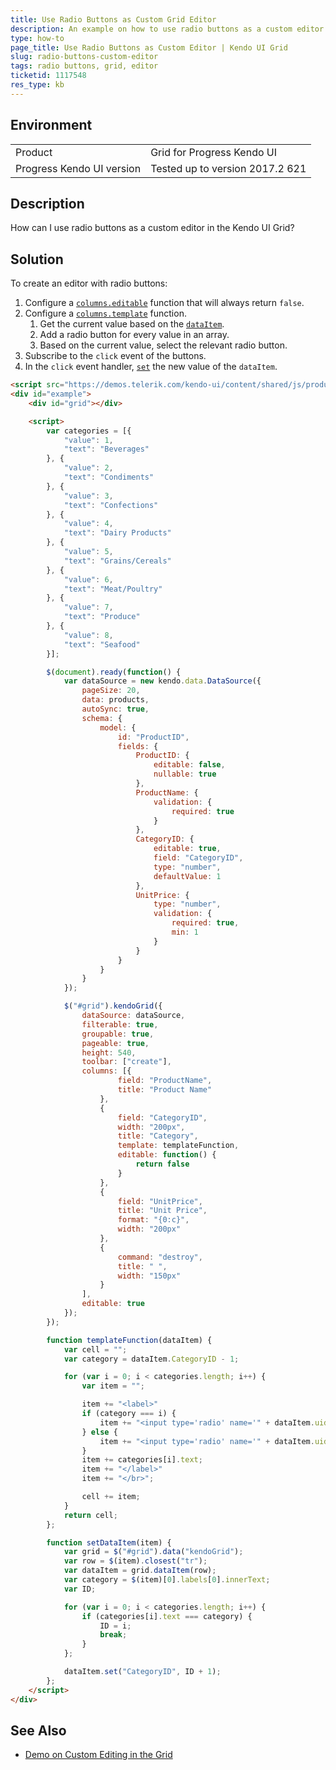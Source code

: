 ```yaml
---
title: Use Radio Buttons as Custom Grid Editor
description: An example on how to use radio buttons as a custom editor in the Kendo UI Grid.
type: how-to
page_title: Use Radio Buttons as Custom Editor | Kendo UI Grid
slug: radio-buttons-custom-editor
tags: radio buttons, grid, editor
ticketid: 1117548
res_type: kb
---
```


## Environment

<table>
 <tr>
  <td>Product</td>
  <td>Grid for Progress Kendo UI</td>
 </tr>
 <tr>
  <td>Progress Kendo UI version</td>
  <td>Tested up to version 2017.2 621</td>
 </tr>
</table>

## Description

How can I use radio buttons as a custom editor in the Kendo UI Grid?

## Solution

To create an editor with radio buttons:

1. Configure a [`columns.editable`](http://docs.telerik.com/kendo-ui/api/javascript/ui/grid#configuration-columns.editable) function that will always return `false`.
1. Configure a [`columns.template`](http://docs.telerik.com/kendo-ui/api/javascript/ui/grid#configuration-columns.template)  function.
    1. Get the current value based on the [`dataItem`](http://docs.telerik.com/kendo-ui/api/javascript/ui/grid#methods-dataItem).
    1. Add a radio button for every value in an array.
    1. Based on the current value, select the relevant radio button.
1. Subscribe to the `click` event of the buttons.
1. In the `click` event handler, [`set`](http://docs.telerik.com/kendo-ui/api/javascript/data/model#methods-set) the new value of the `dataItem`.

```html
<script src="https://demos.telerik.com/kendo-ui/content/shared/js/products.js" type="text/javascript"></script>
<div id="example">
    <div id="grid"></div>

    <script>
        var categories = [{
            "value": 1,
            "text": "Beverages"
        }, {
            "value": 2,
            "text": "Condiments"
        }, {
            "value": 3,
            "text": "Confections"
        }, {
            "value": 4,
            "text": "Dairy Products"
        }, {
            "value": 5,
            "text": "Grains/Cereals"
        }, {
            "value": 6,
            "text": "Meat/Poultry"
        }, {
            "value": 7,
            "text": "Produce"
        }, {
            "value": 8,
            "text": "Seafood"
        }];

        $(document).ready(function() {
            var dataSource = new kendo.data.DataSource({
                pageSize: 20,
                data: products,
                autoSync: true,
                schema: {
                    model: {
                        id: "ProductID",
                        fields: {
                            ProductID: {
                                editable: false,
                                nullable: true
                            },
                            ProductName: {
                                validation: {
                                    required: true
                                }
                            },
                            CategoryID: {
                                editable: true,
                                field: "CategoryID",
                                type: "number",
                                defaultValue: 1
                            },
                            UnitPrice: {
                                type: "number",
                                validation: {
                                    required: true,
                                    min: 1
                                }
                            }
                        }
                    }
                }
            });

            $("#grid").kendoGrid({
                dataSource: dataSource,
                filterable: true,
                groupable: true,
                pageable: true,
                height: 540,
                toolbar: ["create"],
                columns: [{
                        field: "ProductName",
                        title: "Product Name"
                    },
                    {
                        field: "CategoryID",
                        width: "200px",
                        title: "Category",
                        template: templateFunction,
                        editable: function() {
                            return false
                        }
                    },
                    {
                        field: "UnitPrice",
                        title: "Unit Price",
                        format: "{0:c}",
                        width: "200px"
                    },
                    {
                        command: "destroy",
                        title: " ",
                        width: "150px"
                    }
                ],
                editable: true
            });
        });

        function templateFunction(dataItem) {
            var cell = "";
            var category = dataItem.CategoryID - 1;

            for (var i = 0; i < categories.length; i++) {
                var item = "";

                item += "<label>"
                if (category === i) {
                    item += "<input type='radio' name='" + dataItem.uid + "' onclick='setDataItem(this);' checked=checked />";
                } else {
                    item += "<input type='radio' name='" + dataItem.uid + "' onclick='setDataItem(this);'/>";
                }
                item += categories[i].text;
                item += "</label>"
                item += "</br>";

                cell += item;
            }
            return cell;
        };

        function setDataItem(item) {
            var grid = $("#grid").data("kendoGrid");
            var row = $(item).closest("tr");
            var dataItem = grid.dataItem(row);
            var category = $(item)[0].labels[0].innerText;
            var ID;

            for (var i = 0; i < categories.length; i++) {
                if (categories[i].text === category) {
                    ID = i;
                    break;
                }
            };

            dataItem.set("CategoryID", ID + 1);
        };
    </script>
</div>
```

## See Also

* [Demo on Custom Editing in the Grid](https://demos.telerik.com/kendo-ui/grid/editing-custom)
